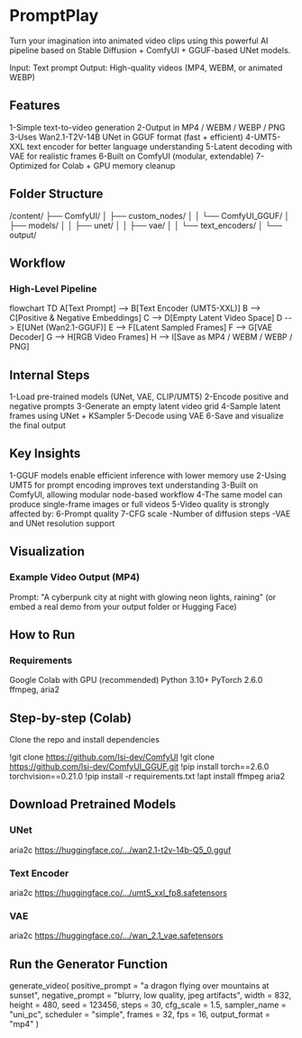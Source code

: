 # PromptPlay
Turn your imagination into animated video clips using this powerful AI pipeline based on Stable Diffusion + ComfyUI + GGUF-based UNet models.

Input: Text prompt
Output: High-quality videos (MP4, WEBM, or animated WEBP)

## Features

1-Simple text-to-video generation
2-Output in MP4 / WEBM / WEBP / PNG
3-Uses Wan2.1-T2V-14B UNet in GGUF format (fast + efficient)
4-UMT5-XXL text encoder for better language understanding
5-Latent decoding with VAE for realistic frames
6-Built on ComfyUI (modular, extendable)
7-Optimized for Colab + GPU memory cleanup

## Folder Structure
/content/
├── ComfyUI/
│   ├── custom_nodes/
│   │   └── ComfyUI_GGUF/
│   ├── models/
│   │   ├── unet/
│   │   ├── vae/
│   │   └── text_encoders/
│   └── output/


## Workflow
### High-Level Pipeline
flowchart TD
    A[Text Prompt] --> B[Text Encoder (UMT5-XXL)]
    B --> C[Positive & Negative Embeddings]
    C --> D[Empty Latent Video Space]
    D --> E[UNet (Wan2.1-GGUF)]
    E --> F[Latent Sampled Frames]
    F --> G[VAE Decoder]
    G --> H[RGB Video Frames]
    H --> I[Save as MP4 / WEBM / WEBP / PNG]

## Internal Steps
1-Load pre-trained models (UNet, VAE, CLIP/UMT5)
2-Encode positive and negative prompts
3-Generate an empty latent video grid
4-Sample latent frames using UNet + KSampler
5-Decode using VAE
6-Save and visualize the final output

## Key Insights
1-GGUF models enable efficient inference with lower memory use
2-Using UMT5 for prompt encoding improves text understanding
3-Built on ComfyUI, allowing modular node-based workflow
4-The same model can produce single-frame images or full videos
5-Video quality is strongly affected by:
6-Prompt quality
7-CFG scale
-Number of diffusion steps
-VAE and UNet resolution support

## Visualization
 ### Example Video Output (MP4)
Prompt: "A cyberpunk city at night with glowing neon lights, raining"
(or embed a real demo from your output folder or Hugging Face)

## How to Run
### Requirements

Google Colab with GPU (recommended)
Python 3.10+
PyTorch 2.6.0
ffmpeg, aria2

## Step-by-step (Colab)

Clone the repo and install dependencies

!git clone https://github.com/Isi-dev/ComfyUI
!git clone https://github.com/Isi-dev/ComfyUI_GGUF.git
!pip install torch==2.6.0 torchvision==0.21.0
!pip install -r requirements.txt
!apt install ffmpeg aria2

## Download Pretrained Models

### UNet
aria2c https://huggingface.co/.../wan2.1-t2v-14b-Q5_0.gguf

### Text Encoder
aria2c https://huggingface.co/.../umt5_xxl_fp8.safetensors

### VAE
aria2c https://huggingface.co/.../wan_2.1_vae.safetensors

## Run the Generator Function

generate_video(
    positive_prompt = "a dragon flying over mountains at sunset",
    negative_prompt = "blurry, low quality, jpeg artifacts",
    width = 832,
    height = 480,
    seed = 123456,
    steps = 30,
    cfg_scale = 1.5,
    sampler_name = "uni_pc",
    scheduler = "simple",
    frames = 32,
    fps = 16,
    output_format = "mp4"
)
